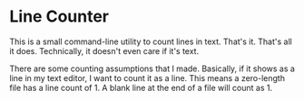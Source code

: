 # Line Counter

This is a small command-line utility to count lines in text. That's it. That's all it does. Technically, it doesn't even care if it's text. 

There are some counting assumptions that I made. Basically, if it shows as a line in my text editor, I want to count it as a line. This means a zero-length file has a line count of 1. A blank line at the end of a file will count as 1. 
